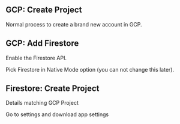 ## GCP: Create Project

Normal process to create a brand new account in GCP.

## GCP: Add Firestore

Enable the Firestore API.

Pick Firestore in Native Mode option (you can not change this later).

## Firestore: Create Project

Details matching GCP Project

Go to settings and download app settings

